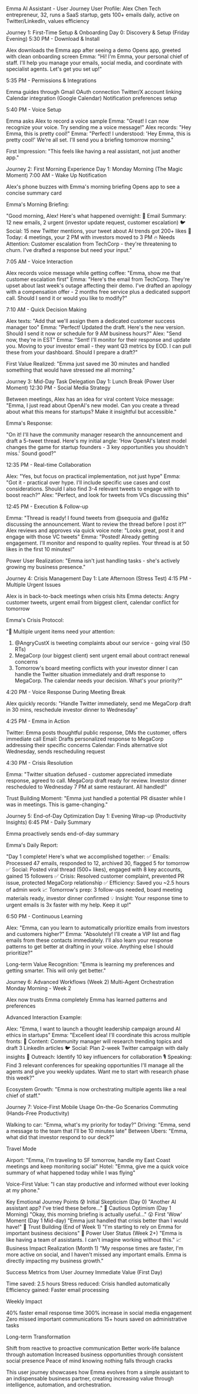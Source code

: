 Emma AI Assistant - User Journey
User Profile: Alex Chen
Tech entrepreneur, 32, runs a SaaS startup, gets 100+ emails daily, active on Twitter/LinkedIn, values efficiency

Journey 1: First-Time Setup & Onboarding
Day 0: Discovery & Setup (Friday Evening)
5:30 PM - Download & Install

Alex downloads the Emma app after seeing a demo
Opens app, greeted with clean onboarding screen
Emma: "Hi! I'm Emma, your personal chief of staff. I'll help you manage your emails, social media, and coordinate with specialist agents. Let's get you set up!"

5:35 PM - Permissions & Integrations

Emma guides through Gmail OAuth connection
Twitter/X account linking
Calendar integration (Google Calendar)
Notification preferences setup

5:40 PM - Voice Setup

Emma asks Alex to record a voice sample
Emma: "Great! I can now recognize your voice. Try sending me a voice message!"
Alex records: "Hey Emma, this is pretty cool!"
Emma: "Perfect! I understood: 'Hey Emma, this is pretty cool!' We're all set. I'll send you a briefing tomorrow morning."

First Impression: "This feels like having a real assistant, not just another app."

Journey 2: First Morning Experience
Day 1: Monday Morning (The Magic Moment)
7:00 AM - Wake Up Notification

Alex's phone buzzes with Emma's morning briefing
Opens app to see a concise summary card

Emma's Morning Briefing:

"Good morning, Alex! Here's what happened overnight:
📧 Email Summary: 12 new emails, 2 urgent (investor update request, customer escalation)
🐦 Social: 15 new Twitter mentions, your tweet about AI trends got 200+ likes
📅 Today: 4 meetings, your 2 PM with investors moved to 3 PM
🔥 Needs Attention: Customer escalation from TechCorp - they're threatening to churn. I've drafted a response but need your input."

7:05 AM - Voice Interaction

Alex records voice message while getting coffee: "Emma, show me that customer escalation first"
Emma: "Here's the email from TechCorp. They're upset about last week's outage affecting their demo. I've drafted an apology with a compensation offer - 2 months free service plus a dedicated support call. Should I send it or would you like to modify?"

7:10 AM - Quick Decision Making

Alex texts: "Add that we'll assign them a dedicated customer success manager too"
Emma: "Perfect! Updated the draft. Here's the new version. Should I send it now or schedule for 9 AM business hours?"
Alex: "Send now, they're in EST"
Emma: "Sent! I'll monitor for their response and update you. Moving to your investor email - they want Q3 metrics by EOD. I can pull these from your dashboard. Should I prepare a draft?"

First Value Realized: "Emma just saved me 30 minutes and handled something that would have stressed me all morning."

Journey 3: Mid-Day Task Delegation
Day 1: Lunch Break (Power User Moment)
12:30 PM - Social Media Strategy

Between meetings, Alex has an idea for viral content
Voice message: "Emma, I just read about OpenAI's new model. Can you create a thread about what this means for startups? Make it insightful but accessible."

Emma's Response:

"On it! I'll have the community manager research the announcement and draft a 5-tweet thread. Here's my initial angle: 'How OpenAI's latest model changes the game for startup founders - 3 key opportunities you shouldn't miss.' Sound good?"

12:35 PM - Real-time Collaboration

Alex: "Yes, but focus on practical implementation, not just hype"
Emma: "Got it - practical over hype. I'll include specific use cases and cost considerations. Should I also find 3-4 relevant tweets to engage with to boost reach?"
Alex: "Perfect, and look for tweets from VCs discussing this"

12:45 PM - Execution & Follow-up

Emma: "Thread is ready! I found tweets from @sequoia and @a16z discussing the announcement. Want to review the thread before I post it?"
Alex reviews and approves via quick voice note: "Looks great, post it and engage with those VC tweets"
Emma: "Posted! Already getting engagement. I'll monitor and respond to quality replies. Your thread is at 50 likes in the first 10 minutes!"

Power User Realization: "Emma isn't just handling tasks - she's actively growing my business presence."

Journey 4: Crisis Management
Day 1: Late Afternoon (Stress Test)
4:15 PM - Multiple Urgent Issues

Alex is in back-to-back meetings when crisis hits
Emma detects: Angry customer tweets, urgent email from biggest client, calendar conflict for tomorrow

Emma's Crisis Protocol:

"🚨 Multiple urgent items need your attention:

1. @AngryCustX is tweeting complaints about our service - going viral (50 RTs)
2. MegaCorp (our biggest client) sent urgent email about contract renewal concerns
3. Tomorrow's board meeting conflicts with your investor dinner
   I can handle the Twitter situation immediately and draft response to MegaCorp. The calendar needs your decision. What's your priority?"

4:20 PM - Voice Response During Meeting Break

Alex quickly records: "Handle Twitter immediately, send me MegaCorp draft in 30 mins, reschedule investor dinner to Wednesday"

4:25 PM - Emma in Action

Twitter: Emma posts thoughtful public response, DMs the customer, offers immediate call
Email: Drafts personalized response to MegaCorp addressing their specific concerns
Calendar: Finds alternative slot Wednesday, sends rescheduling request

4:30 PM - Crisis Resolution

Emma: "Twitter situation defused - customer appreciated immediate response, agreed to call. MegaCorp draft ready for review. Investor dinner rescheduled to Wednesday 7 PM at same restaurant. All handled!"

Trust Building Moment: "Emma just handled a potential PR disaster while I was in meetings. This is game-changing."

Journey 5: End-of-Day Optimization
Day 1: Evening Wrap-up (Productivity Insights)
6:45 PM - Daily Summary

Emma proactively sends end-of-day summary

Emma's Daily Report:

"Day 1 complete! Here's what we accomplished together:
✅ Emails: Processed 47 emails, responded to 12, archived 30, flagged 5 for tomorrow
✅ Social: Posted viral thread (500+ likes), engaged with 8 key accounts, gained 15 followers
✅ Crisis: Resolved customer complaint, prevented PR issue, protected MegaCorp relationship
✅ Efficiency: Saved you ~2.5 hours of admin work
📈 Tomorrow's prep: 3 follow-ups needed, board meeting materials ready, investor dinner confirmed
💡 Insight: Your response time to urgent emails is 3x faster with my help. Keep it up!"

6:50 PM - Continuous Learning

Alex: "Emma, can you learn to automatically prioritize emails from investors and customers higher?"
Emma: "Absolutely! I'll create a VIP list and flag emails from these contacts immediately. I'll also learn your response patterns to get better at drafting in your voice. Anything else I should prioritize?"

Long-term Value Recognition: "Emma is learning my preferences and getting smarter. This will only get better."

Journey 6: Advanced Workflows (Week 2)
Multi-Agent Orchestration
Monday Morning - Week 2

Alex now trusts Emma completely
Emma has learned patterns and preferences

Advanced Interaction Example:

Alex: "Emma, I want to launch a thought leadership campaign around AI ethics in startups"
Emma: "Excellent idea! I'll coordinate this across multiple fronts:
📝 Content: Community manager will research trending topics and draft 3 LinkedIn articles
🐦 Social: Plan 2-week Twitter campaign with daily insights
📧 Outreach: Identify 10 key influencers for collaboration
🎙️ Speaking: Find 3 relevant conferences for speaking opportunities
I'll manage all the agents and give you weekly updates. Want me to start with research phase this week?"

Ecosystem Growth: "Emma is now orchestrating multiple agents like a real chief of staff."

Journey 7: Voice-First Mobile Usage
On-the-Go Scenarios
Commuting (Hands-Free Productivity)

Walking to car: "Emma, what's my priority for today?"
Driving: "Emma, send a message to the team that I'll be 10 minutes late"
Between Ubers: "Emma, what did that investor respond to our deck?"

Travel Mode

Airport: "Emma, I'm traveling to SF tomorrow, handle my East Coast meetings and keep monitoring social"
Hotel: "Emma, give me a quick voice summary of what happened today while I was flying"

Voice-First Value: "I can stay productive and informed without ever looking at my phone."

Key Emotional Journey Points
😰 Initial Skepticism (Day 0)
"Another AI assistant app? I've tried these before..."
🤔 Cautious Optimism (Day 1 Morning)
"Okay, this morning briefing is actually useful..."
😲 First 'Wow' Moment (Day 1 Mid-day)
"Emma just handled that crisis better than I would have!"
🤝 Trust Building (End of Week 1)
"I'm starting to rely on Emma for important business decisions"
🚀 Power User Status (Week 2+)
"Emma is like having a team of assistants. I can't imagine working without this."
📈 Business Impact Realization (Month 1)
"My response times are faster, I'm more active on social, and I haven't missed any important emails. Emma is directly impacting my business growth."

Success Metrics from User Journey
Immediate Value (First Day)

Time saved: 2.5 hours
Stress reduced: Crisis handled automatically
Efficiency gained: Faster email processing

Weekly Impact

40% faster email response time
300% increase in social media engagement
Zero missed important communications
15+ hours saved on administrative tasks

Long-term Transformation

Shift from reactive to proactive communication
Better work-life balance through automation
Increased business opportunities through consistent social presence
Peace of mind knowing nothing falls through cracks

This user journey showcases how Emma evolves from a simple assistant to an indispensable business partner, creating increasing value through intelligence, automation, and orchestration.
